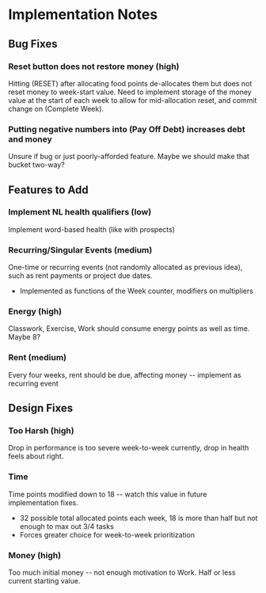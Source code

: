 # Implementation Notes

## Bug Fixes

### Reset button does not restore money (high)

Hitting (RESET) after allocating food points de-allocates them but does not reset money to week-start value. Need to implement storage of the money value at the start of each week to allow for mid-allocation reset, and commit change on (Complete Week). 

### Putting negative numbers into (Pay Off Debt) increases debt and money

Unsure if bug or just poorly-afforded feature. Maybe we should make that bucket two-way?

## Features to Add

### Implement NL health qualifiers (low)

Implement word-based health (like with prospects)

### Recurring/Singular  Events (medium)

One-time or recurring events (not randomly allocated as previous idea), such as rent payments or project due dates.

- Implemented as functions of the Week counter, modifiers on multipliers

### Energy (high)

Classwork, Exercise, Work should consume energy points as well as time. Maybe 8?

### Rent (medium)

Every four weeks, rent should be due, affecting money -- implement as recurring event

## Design Fixes

### Too Harsh (high)

Drop in performance is too severe week-to-week currently, drop in health feels about right. 

### Time

Time points modified down to 18 -- watch this value in future implementation fixes. 

- 32 possible total allocated points each week, 18 is more than half but not enough to max out 3/4 tasks
- Forces greater choice for week-to-week prioritization

### Money (high)

Too much initial money -- not enough motivation to Work. Half or less current starting value.

